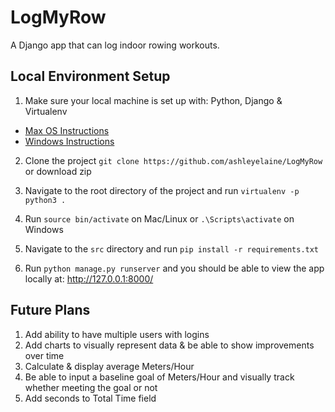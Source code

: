 # LogMyRow
A Django app that can log indoor rowing workouts.

## Local Environment Setup
1. Make sure your local machine is set up with: Python, Django & Virtualenv
  - [Max OS Instructions](https://www.codingforentrepreneurs.com/blog/install-django-on-mac-or-linux/)
  - [Windows Instructions](https://www.codingforentrepreneurs.com/blog/install-python-django-on-windows/)

2. Clone the project ```git clone https://github.com/ashleyelaine/LogMyRow``` or download zip

3. Navigate to the root directory of the project and run ```virtualenv -p python3 .```

4. Run ```source bin/activate``` on Mac/Linux or ```.\Scripts\activate``` on Windows

5. Navigate to the ```src``` directory and run ```pip install -r requirements.txt```

6. Run ```python manage.py runserver``` and you should be able to view the app locally at: http://127.0.0.1:8000/


## Future Plans
1. Add ability to have multiple users with logins
2. Add charts to visually represent data & be able to show improvements over time
3. Calculate & display average Meters/Hour
4. Be able to input a baseline goal of Meters/Hour and visually track whether meeting the goal or not
5. Add seconds to Total Time field

